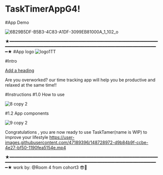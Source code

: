 # TaskTimerAppG4!
#App Demo

![6B29B5DF-B5B3-4C83-A1DF-3099EB81000A_1_102_o](https://user-images.githubusercontent.com/47189396/148730371-f9dbfe8a-fcdd-44ef-b37f-8400aec58800.jpeg)

★━━━━━━━━━━━━━━━━━━━━━━━━━━━━━━━━━━━━━━━━━━━━━━━━━━━━━━━━━━━━━━━━━━━━━━━━━━━━━━━━━━━━━━━━━━━━━━━━━━━━━━━━━━━━━━━━━━━━━━★
#App logo
![logo1TT](https://user-images.githubusercontent.com/47189396/148729272-ff9cc1f7-7387-4e40-a5d6-097c6be78685.png)

#Intro

[Add a heading](https://user-images.githubusercontent.com/47189396/148728702-92f8e66a-db69-45e9-ba92-ff1e8d52de07.gif)

Are you overworked?
our time tracking app will help you be productive and relaxed at the same time!!


#Instructions
#1.0 How to use

![8 copy 2](https://user-images.githubusercontent.com/47189396/148730416-cedab4b2-b7f3-4b9e-a584-16a16e197191.png)


#1.2 App components

![9 copy 2](https://user-images.githubusercontent.com/47189396/148730430-03bf26fc-8317-4b40-b550-382c2b3cce32.png)


Congratulations , you are now ready to use TaskTamer(name is WIP) to improve your lifestyle
https://user-images.githubusercontent.com/47189396/148728972-d9b84b9f-ccbe-4e27-bf50-1190fea5154e.mp4

★━━━━━━━━━━━━━━━━━━━━━━━━━━━━━━━━━━━━━━━━━━━━━━━━━━━━━━━━━━━━━━━━━━━━━━━━━━━━━━━━━━━━━━━━━━━━━━━━━━━━━━━━━━━━━━━━━━━━━━★
work by:
@Room 4 from cohort3 😎🤍
